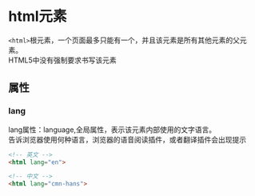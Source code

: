 # html元素

`<html>`根元素，一个页面最多只能有一个，并且该元素是所有其他元素的父元素。  
HTML5中没有强制要求书写该元素

## 属性

### lang

lang属性：language,全局属性，表示该元素内部使用的文字语言。  
告诉浏览器使用何种语言，浏览器的语音阅读插件，或者翻译插件会出现提示

```html
<!-- 英文 -->
<html lang="en">

<!-- 中文 -->
<html lang="cmn-hans">
```
